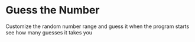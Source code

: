 # Guess the Number
Customize the random number range and guess it when the program starts
see how many guesses it takes you
